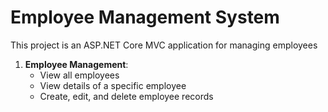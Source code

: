 # Employee Management System

This project is an ASP.NET Core MVC application for managing employees

1. **Employee Management**:
   - View all employees
   - View details of a specific employee
   - Create, edit, and delete employee records
